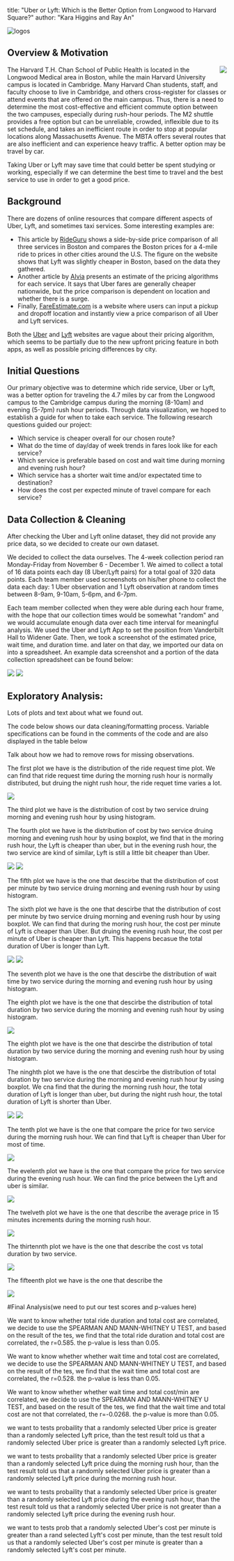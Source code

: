 
title: "Uber or Lyft: Which is the Better Option from Longwood to Harvard Square?"
author: "Kara Higgins and Ray An"


<img src="Images/UberLyftLogos_Smaller.jpg" alt="logos">


## Overview & Motivation

<img src="Images/UberLyftGoogleMap.jpg" align="right">
The Harvard T.H. Chan School of Public Health is located in the Longwood Medical area in Boston, while the main Harvard University campus is located in Cambridge. Many Harvard Chan students, staff, and faculty choose to live in Cambridge, and others cross-register for classes or attend events that are offered on the main campus. Thus, there is a need to determine the most cost-effective and efficient commute option between the two campuses, especially during rush-hour periods. The M2 shuttle provides a free option but can be unreliable, crowded, inflexible due to its set schedule, and takes an inefficient route in order to stop at popular locations along Massachusetts Avenue. The MBTA offers several routes that are also inefficient and can experience heavy traffic. A better option may be travel by car.

Taking Uber or Lyft may save time that could better be spent studying or working, especially if we can determine the best time to travel and the best service to use in order to get a good price. 

## Background

There are dozens of online resources that compare different aspects of Uber, Lyft, and sometimes taxi services. Some interesting examples are:

* This article by [RideGuru](https://ride.guru/content/newsroom/uber-vs-lyft-vs-taxi-cost-analysis-across-the-united-states) shows a side-by-side price comparison of all three services in Boston and compares the Boston prices for a 4-mile ride to prices in other cities around the U.S. The figure on the website shows that Lyft was slightly cheaper in Boston, based on the data they gathered. 
* Another article by [Alvia](http://www.alvia.com/lyft-vs-uber/) presents an estimate of the pricing algorithms for each service. It says that Uber fares are generally cheaper nationwide, but the price comparison is dependent on location and whether there is a surge.
* Finally, [FareEstimate.com](http://www.fareestimate.com/) is a website where users can input a pickup and dropoff location and instantly view a price comparison of all Uber and Lyft services.

Both the [Uber](https://help.uber.com/h/d2d43bbc-f4bb-4882-b8bb-4bd8acf03a9d) and [Lyft](https://help.lyft.com/hc/en-us/articles/214218147-How-to-calculate-a-Lyft-ride-s-cost) websites are vague about their pricing algorithm, which seems to be partially due to the new upfront pricing feature in both apps, as well as possible pricing differences by city.


## Initial Questions

Our primary objective was to determine which ride service, Uber or Lyft, was a better option for traveling the 4.7 miles by car from the Longwood campus to the Cambridge campus during the morning (8-10am) and evening (5-7pm) rush hour periods. Through data visualization, we hoped to establish a guide for when to take each service. The following research questions guided our project:

* Which service is cheaper overall for our chosen route?
* What do the time of day/day of week trends in fares look like for each service?
* Which service is preferable based on cost and wait time during morning and evening rush hour?
* Which service has a shorter wait time and/or expectated time to destination?
* How does the cost per expected minute of travel compare for each service?


## Data Collection & Cleaning

After checking the Uber and Lyft online dataset, they did not provide any price data, so we decided to create our own dataset.

We decided to collect the data ourselves. The 4-week collection period ran Monday-Friday from November 6 - December 1. We aimed to collect a total of 16 data points each day (8 Uber/Lyft pairs) for a total goal of 320 data points. Each team member used screenshots on his/her phone to collect the data each day: 1 Uber observation and 1 Lyft observation at random times between 8-9am, 9-10am, 5-6pm, and 6-7pm.

Each team member collected when they were able during each hour frame, with the hope that our collection times would be somewhat "random" and we would accumulate enough data over each time interval for meaningful analysis. We used the Uber and Lyft App to set the position from Vanderbilt Hall to Widener Gate. Then, we took a screenshot of the estimated price, wait time, and duration time. and later on that day, we imported our data on into a spreadsheet. An example data screenshot and a portion of the data collection spreadsheet can be found below:


![](Images/Uber_Screenshot_Resized.png) ![](Images/Lyft_Screenshot_Resized.png)






## Exploratory Analysis:

Lots of plots and text about what we found out.

The code below shows our data cleaning/formatting process. Variable specifications can be found in the comments of the code and are also displayed in the table below 

Talk about how we had to remove rows for missing observations.

The first plot we have is the distribution of the ride request time plot. We can find that ride request time during the morning rush hour is normally distributed, but druing the night rush hour, the ride requet time varies a lot. 

![](Plots/ridereq_distr.png)





The third plot we have is the distribution of cost by two service druing morning and evening rush hour by using histogram. 

The fourth plot we have is the distribution of cost by two service druing morning and evening rush hour by using boxplot, we find that in the moring rush hour, the Lyft is cheaper than uber, but in the evening rush hour, the two service are kind of similar, Lyft is still a little bit cheaper than Uber.

![](Plots/ridecost_distr.png)
![](Plots/ridecost_distr_boxp.png)






The fifth plot we have is the one that descirbe that the distribution of cost per minute by two service druing morning and evening rush hour by using histogram.

The sixth plot we have is the one that descirbe that the distribution of cost per minute by two service druing morning and evening rush hour by using boxplot. We can find that during the moring rush hour, the cost per minute of Lyft is cheaper than Uber. But druing the evening rush hour, the cost per minute of Uber is cheaper than Lyft. This happens becasue the total duration of Uber is longer than Lyft. 


![](Plots/cost_per_min.png)
![](Plots/cost_per_min_boxp.png)




The seventh plot we have is the one that descirbe the distribution of wait time by two service during the morning and evening rush hour by using histogram. 

The eighth plot we have is the one that descirbe the distribution of total duration by two service during the morning and evening rush hour by using histogram. 


![](Plots/waittime_histo.png)


The eighth plot we have is the one that descirbe the distribution of total duration by two service during the morning and evening rush hour by using histogram. 

The ninghth plot we have is the one that descirbe the distribution of total duration by two service during the morning and evening rush hour by using boxplot. We cna find that the during the morning rush hour, the total duration of Lyft is longer than uber, but during the night rush hour, the total duration of Lyft is shorter than Uber.

![](Plots/totalduration_histo.png)
![](Plots/totalduration_boxp.png)




The tenth plot we have is the one that compare the price for two service during the morning rush hour. We can find that Lyft is cheaper than Uber for most of time. 

![](Plots/price_am.png)


The evelenth plot we have is the one that compare the price for two service during the evening rush hour. We can find the price between the Lyft and uber is similar. 

![](Plots/price_pm.png)



The twelveth plot we have is the one that describe the average price in 15 minutes increments during the morning rush hour. 

![](Plots/pricein15min.png)


The thirtennth plot we have is the one that describe the cost vs total duration by two service. 


![](Plots/cost_totalduration.png)




The fifteenth plot we have is the one that describe the

![](Plots/cost_dur.png)






#Final Analysis(we need to put our test scores and p-values here)



We want to know whether total ride duration and total cost are correlated, we decide to use the SPEARMAN AND MANN-WHITNEY U TEST, and based on the result of the tes, we find that the total ride duration and total cost are correlated, the r=0.585. the p-value is less than 0.05.


We want to know whether whether wait time and total cost are correlated, we decide to use the SPEARMAN AND MANN-WHITNEY U TEST, and based on the result of the tes, we find that the wait time and total cost are correlated, the r=0.528. the p-value is less than 0.05.


We want to know whether whether wait time and total cost/min are correlated, we decide to use the SPEARMAN AND MANN-WHITNEY U TEST, and based on the result of the tes, we find that the wait time and total cost are not that correlated, the r=-0.0268. the p-value is more than 0.05.


we want to tests probaility that a randomly selected Uber price is greater than a randomly selected Lyft price, than the test result told us that a randomly selected Uber price is greater than a randomly selected Lyft price. 


we want to tests probaility that a randomly selected Uber price is greater than a randomly selected Lyft price duing the morning rush hour, than the test result told us that a randomly selected Uber price is greater than a randomly selected Lyft price during the morning rush hour. 


we want to tests probaility that a randomly selected Uber price is greater than a randomly selected Lyft price during the evening rush hour, than the test result told us that a randomly selected Uber price is not greater than a randomly selected Lyft price during the evening rush hour. 


we want to tests prob that a randomly selected Uber's cost per minute is greater than a rand selected Lyft's  cost per minute, than the test result told us that a randomly selected Uber's cost per minute is greater than a randomly selected Lyft's  cost per minute.


